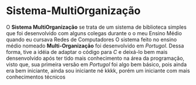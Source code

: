 # Sistema-MultiOrganização
 O **Sistema MultiOrganização** se trata de um sistema de biblioteca simples que foi desenvolvido com alguns colegas durante o o meu Ensino Médio quando eu cursava Redes de Computadores
 O sistema feito no ensino médio nomeado **Multi-Organização** foi desenvolvido em *Portugol*.
 Dessa forma, tive a idéia de adaptar o código para *C* e deixá-lo bem mais densenvolvido após ter tido mais conhecimento na área da programação, visto que, sua primeira versão em *Portugol* foi algo bem básico, pois ainda era bem iniciante, ainda sou iniciante né kkkk, porém um iniciante com mais conhecimentos técnicos
